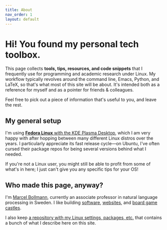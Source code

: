 ```yaml
---
title: About
nav_order: 1
layout: default
---
```


# Hi! You found my personal tech toolbox.

This page collects **tools, tips, resources, and code snippets** that I
frequently use for programming and academic research under Linux. My workflow
typically revolves around the command line, Emacs, Python, and LaTeX, so that's
what most of this site will be about. It's intended both as a reference for
myself and as a pointer for friends & colleagues.

Feel free to pick out a piece of information that's useful to you, and leave the rest.


## My general setup

I'm using [**Fedora Linux** with the KDE Plasma
Desktop](https://spins.fedoraproject.org/kde/), which I am very happy with after
hopping between many different Linux distros over the years. I particularly
appreciate its fast release cycle—on Ubuntu, I've often cursed their package
repos for being several versions behind what I needed.

If you're not a Linux user, you might still be able to profit from some of
what's in here; I just can't give you any specific tips for your OS!


## Who made this page, anyway?

I'm [Marcel Bollmann](https://marcel.bollmann.me/), currently an associate
professor in natural language processing in Sweden. I like building
[software](https://github.com/mbollmann), [websites](https://aclanthology.org/),
and [board game castles](https://geekgroup.app/users/amaroid/).

I also keep [a repository with my Linux settings, packages,
etc.](https://github.com/mbollmann/linux-essentials/) that contains a bunch of
what I describe here on this site.
